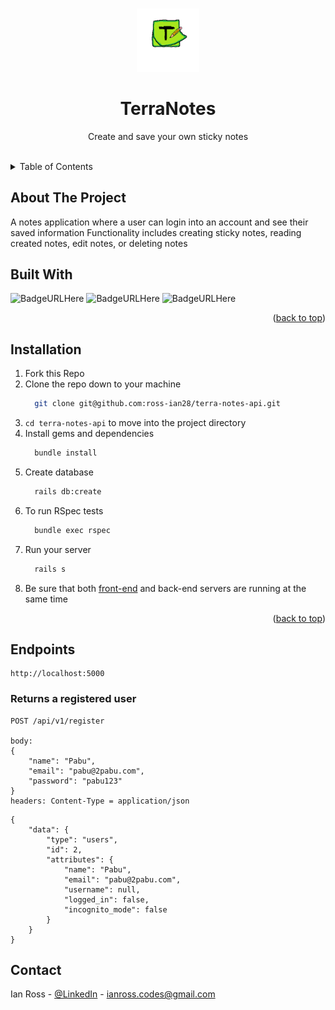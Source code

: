 <a name="readme-top"></a>


<!-- PROJECT LOGO -->
<br />
<div align="center">
  <img src="./logo.png" alt="Logo" width="20%" height="20%" >
  <h1 align="center">TerraNotes</h1>
  <p align="center">
    Create and save your own sticky notes
    <br />
    <br />
  </p>
</div>


<!-- TABLE OF CONTENTS -->
<details>
  <summary>Table of Contents</summary>
  <ol>
    <li>
      <a href="#about-the-project">About The Project</a>
      <ul>
        <li><a href="#built-with">Built With</a></li>
      </ul>
    </li>
      <li><a href="#installation">Installation</a></li>
    <li><a href="#usage">Usage</a></li>
    <li><a href="#contact">Contact</a></li>
  </ol>
</details>



## About The Project

A notes application where a user can login into an account and see their saved information
Functionality includes creating sticky notes, reading created notes, edit notes, or deleting notes



## Built With
  ![BadgeURLHere](https://img.shields.io/badge/Ruby_on_Rails-CC0000?style=for-the-badge&logo=ruby-on-rails&logoColor=white)
  ![BadgeURLHere](https://img.shields.io/badge/Ruby-CC342D?style=for-the-badge&logo=ruby&logoColor=white)
  ![BadgeURLHere](https://img.shields.io/badge/json-5E5C5C?style=for-the-badge&logo=json&logoColor=white)

  <p align="right">(<a href="#readme-top">back to top</a>)</p>

  
## Installation

1. Fork this Repo
2. Clone the repo down to your machine
   ```sh
     git clone git@github.com:ross-ian28/terra-notes-api.git
   ```
4. `cd terra-notes-api` to move into the project directory
5. Install gems and dependencies
   ```sh
     bundle install
   ```
6. Create database
   ```sh
     rails db:create
   ```
7. To run RSpec tests
   ```sh
     bundle exec rspec
   ```
8. Run your server
   ```sh
     rails s
   ```
9. Be sure that both <a href="https://github.com/ross-ian28/TerraNotesUI/tree/main">front-end</a> and back-end servers are running at the same time

<p align="right">(<a href="#readme-top">back to top</a>)</p>



## Endpoints
```
http://localhost:5000
```
### Returns a registered user
```
POST /api/v1/register

body: 
{
    "name": "Pabu",
    "email": "pabu@2pabu.com",
    "password": "pabu123"
}
headers: Content-Type = application/json
```
```
{
    "data": {
        "type": "users",
        "id": 2,
        "attributes": {
            "name": "Pabu",
            "email": "pabu@2pabu.com",
            "username": null,
            "logged_in": false,
            "incognito_mode": false
        }
    }
}
```


## Contact

Ian Ross - [@LinkedIn](https://github.com/ross-ian28) - ianross.codes@gmail.com
